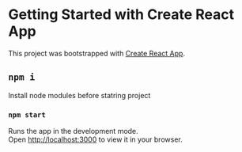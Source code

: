 # Getting Started with Create React App

This project was bootstrapped with [Create React App](https://github.com/facebook/create-react-app).

## `npm i`

Install node modules before statring project

### `npm start`

Runs the app in the development mode.\
Open [http://localhost:3000](http://localhost:3000) to view it in your browser.
